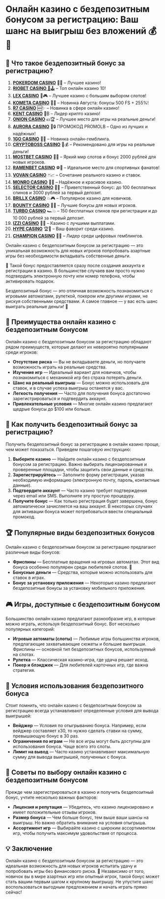 # Онлайн казино с бездепозитным бонусом за регистрацию: Ваш шанс на выигрыш без вложений 💰🎰

## 🎯 Что такое бездепозитный бонус за регистрацию?
1. [**POKERDOM CASINO**](https://4pd-stat.com/click/65c385136bcc63141167f1e3/4450/13807/subaccount) 🎰🔥 – Лучшее казино!
1. [**RIOBET CASINO** 🌟🕹️](https://tracker.rioaffi.com/link?btag=1027246_346134) – Топ онлайн казино 10!
1. [**LEX CASINO**](https://lex-ircp01.com/c71ab4dfb) 🎯🎮 – Лучшее казино с большим выбором слотов!
1. [**KOMETA CASINO**](https://stars-flight.com/s2371995e) 🚀🎁 – Новинка Августа: бонусы 500 FS + 255%!
1. [**R7 CASINO**](https://aristocratic-hall.com/s9f210880) 🆕✨ – Новинка в сфере онлайн казино!
1. [**KENT CASINO**](https://passage-through-deserts.com/de0514c15) 💎₿ – Лидер крипто казино!
1. [**ONION CASINO**](https://obclk001-2d.top/click?offer_id=986&partner_id=10542&landing_id=1798&utm_medium=affiliate&sub_1=oncasino3) 💵🏆 – Лучшее место для игры на реальные деньги!
1. [**AURORA CASINO**](https://10trafic-stat2.com/click/668546566bcc6313411604c7/6766/15114/subaccount?promocode=PROMOLB) 🌌🔒 ПРОМОКОД PROMOLB – Одно из лучших и надёжных!
1. [**1GO CASINO**](https://1go-ircp01.com/ce015f410) 🎉🎲 – Новинка онлайн-гемблинга.
1. [**CRYPTOBOSS CASINO**](https://cryptobossc.online/d847bcfa9) 👑💰 – Рекомендовано для игры на реальные деньги!
1. [**MOSTBET CASINO**](https://ktbtis024ifqfn0mst.com/beQs) 🎡💫 – Яркий мир слотов и бонус 2000 рублей для новых игроков.
1. [**RAMENBET CASINO**](https://get.saltyram.com/ru/registration?apkpop=0&partner=p24970p3296034p5526) ⚽🏅 – Идеальное место для спортивных фанатов!
1. [**VOVAN CASINO**](https://vovan.site/d2375cf9b) 🃏📈 – Сочетание реального казино и ставок.
1. [**MONRO CASINO**](https://mnr-ircp01.com/c3ce72a2c) 🌟💖 – Надёжное и красивое казино.
1. [**SELECTOR CASINO**](https://gosel.pl/SELVK) 🎁🎉 – Приветственный бонус: до 100 бесплатных спинов и 3000 рублей за первый депозит.
1. [**BRILLX CASINO**](https://brillx.pub/BRIVK) 💥🎮 – Популярное казино для новичков.
1. [**BOUNTY CASINO**](https://bounty-casino.de/BOVK) 🎯🎁 – Лучшие бонусы для новых игроков.
1. [**TURBO CASINO**](https://turbo-casino.pro/TURVK) 🏎️💥 – 150 бесплатных спинов при регистрации и до 10 000 рублей за первый депозит.
1. [**IZZI CASINO**](https://izzi-fr03.com/ca7c8a7b7) 💸🔝 – Казино с лучшими выплатами.
1. [**HYPE CASINO**](https://hypekaz.com/dc2f44ad0) 🏆🎉 – Ваш фаворит среди казино.
1. [**CHAMPION CASINO**](https://champcasino.ink/pobeda/doa-hats?p80412p305331p112c) 🥇🎰 – Лидер среди цифровых гемблингов.

Онлайн казино с бездепозитным бонусом за регистрацию — это уникальная возможность для новых игроков попробовать азартные игры без необходимости вкладывать собственные деньги. 

🎁 Такой бонус предоставляется сразу после создания аккаунта и регистрации в казино. В большинстве случаев вам просто нужно подтвердить электронную почту или номер телефона, чтобы активировать подарок.

Бездепозитный бонус — это отличная возможность познакомиться с игровыми автоматами, рулеткой, покером или другими играми, не рискуя собственными средствами. А самое главное — у вас есть шанс выиграть реальные деньги! 🎉

## 📌 Преимущества онлайн казино с бездепозитным бонусом

Онлайн казино с бездепозитным бонусом за регистрацию обладают рядом преимуществ, которые делают их невероятно популярными среди игроков:

- **Отсутствие риска** — Вы не вкладываете деньги, но получаете возможность играть на реальные средства.
- **Изучение игр** — Идеальный вариант для новичков, чтобы познакомиться с механикой игр без страха потерять деньги.
- **Шанс на реальный выигрыш** — Бонус можно использовать для ставок, и в случае успеха выигрыш останется у вас.
- **Легкость получения** — Часто для получения бонуса достаточно зарегистрироваться и подтвердить аккаунт.
- **Привлекательные условия** — Многие онлайн казино предлагают щедрые бонусы до $100 или больше.

## 🎲 Как получить бездепозитный бонус за регистрацию?

Получить бездепозитный бонус за регистрацию в онлайн казино проще, чем может показаться. Приведем пошаговую инструкцию:

1. **Выберите казино** — Найдите онлайн казино с бездепозитным бонусом за регистрацию. Важно выбирать лицензированные и проверенные площадки, чтобы защитить свои данные и средства.
2. **Зарегистрируйтесь** — Заполните форму регистрации, указав необходимую информацию (электронную почту, пароль, контактные данные).
3. **Подтвердите аккаунт** — Часто казино требует подтверждения через email или SMS. Выполните эту простую процедуру.
4. **Получите бонус** — Как только регистрация будет завершена, бонус автоматически зачисляется на ваш аккаунт. В некоторых случаях для активации бонуса может потребоваться ввести специальный промокод.

## 🏆 Популярные виды бездепозитных бонусов

Онлайн казино с бездепозитным бонусом за регистрацию предлагают различные виды бонусов:

- **Фриспины** — Бесплатные вращения на игровых автоматах. Этот вид бонуса особенно популярен среди любителей слотов. 🎰
- **Бонусные деньги** — Средства, которые можно использовать для ставок в играх.
- **Бонус за установку приложения** — Некоторые казино предлагают бездепозитные бонусы за установку мобильного приложения.

## 🎮 Игры, доступные с бездепозитным бонусом

Большинство онлайн казино предлагают разнообразие игр, в которые можно играть, используя бездепозитный бонус. Вот несколько популярных категорий:

- **Игровые автоматы (слоты)** — Любимые игры большинства игроков, предлагающие захватывающие сюжеты и большие выигрыши. Фриспины — основной тип бездепозитных бонусов, используемый на слотах.
- **Рулетка** — Классическая казино-игра, где удача решает исход.
- **Покер и блэкджек** — Для любителей карточных игр, где важна стратегия.

## 📑 Условия использования бездепозитного бонуса

Стоит помнить, что онлайн казино с бездепозитным бонусом за регистрацию всегда устанавливают определенные условия для вывода выигрышей:

- **Вейджер** — Условия по отыгрыванию бонуса. Например, если вейджер составляет x30, то нужно сделать ставки на сумму, превышающую бонус в 30 раз.
- **Ограничения по играм** — Не все игры могут быть доступны для использования бонуса. Чаще всего это слоты.
- **Лимит на вывод** — Часто казино устанавливают максимальную сумму для вывода выигрышей, полученных с бонуса.

## 🎁 Советы по выбору онлайн казино с бездепозитным бонусом

Прежде чем зарегистрироваться в казино и получить бездепозитный бонус, учтите несколько важных факторов:

- **Лицензия и репутация** — Убедитесь, что казино лицензировано и имеет положительные отзывы игроков.
- **Размер бонуса** — Чем больше бонус, тем выше ваши шансы на выигрыш. Но важно обратить внимание на условия отыгрыша.
- **Ассортимент игр** — Выбирайте казино с широким ассортиментом игр, чтобы получить максимум удовольствия от процесса.

## 💡 Заключение

Онлайн казино с бездепозитным бонусом за регистрацию — это идеальная возможность для новых игроков испытать удачу и попробовать игры без финансового риска. 🎉 Независимо от того, новичок вы в мире азартных игр или опытный игрок, такой бонус может стать вашим первым шагом к крупному выигрышу. Не упустите шанс воспользоваться выгодным предложением и начать играть прямо сейчас!

